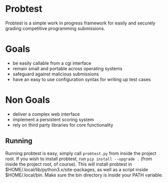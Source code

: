 # Probtest

Probtest is a simple work in progress framework for easily and securely grading competitive programming submissions.


# Goals

- be easily callable from a cgi interface
- remain small and portable across operating systems
- safeguard against malicious submissions
- have an easy to use configuration syntax for writing up test cases

# Non Goals

- deliver a complex web interface
- implement a persistent scoring system
- rely on third party libraries for core functionality

## Running

Running probtest is easy, simply call `probtest.py` from inside the project root. If you wish to install probtest, run `pip install --upgrade .` (from inside the project root, of course). This will install probtest in $HOME/.local/lib/python3.x/site-packages, as well as a script inside $HOME/.local/bin. Make sure the bin directory is inside your PATH variable. 